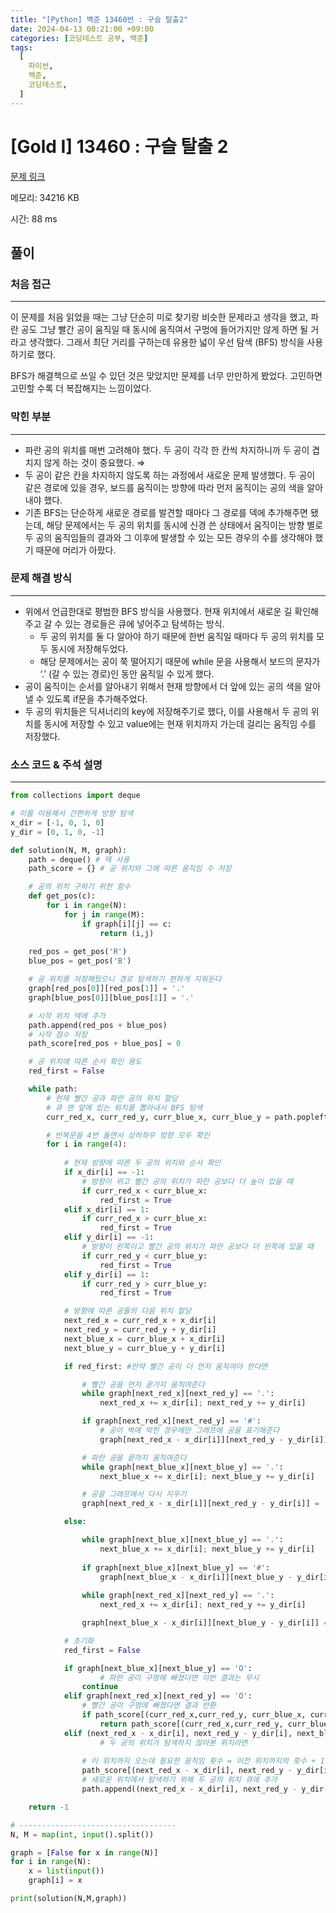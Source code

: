 ```yaml
---
title: "[Python] 백준 13460번 : 구슬 탈출2"
date: 2024-04-13 00:21:00 +09:00
categories: [코딩테스트 공부, 백준]
tags:
  [
    파이썬,
    백준,
    코딩테스트,
  ]
---
```


# [Gold I] 13460 : 구슬 탈출 2

[문제 링크](https://www.acmicpc.net/problem/13460)

메모리: 34216 KB

시간: 88 ms

## 풀이

### 처음 접근

---

이 문제를 처음 읽었을 때는 그냥 단순히 미로 찾기랑 비슷한 문제라고 생각을 했고, 파란 공도 그냥 빨간 공이 움직일 때 동시에 움직여서 구멍에 들어가지만 않게 하면 될 거라고 생각했다. 그래서 최단 거리를 구하는데 유용한 넓이 우선 탐색 (BFS) 방식을 사용하기로 했다.

BFS가 해결책으로 쓰일 수 있던 것은 맞았지만 문제를 너무 만만하게 봤었다. 고민하면 고민할 수록 더 복잡해지는 느낌이었다.

### 막힌 부분

---

- 파란 공의 위치를 매번 고려해야 했다. 두 공이 각각 한 칸씩 차지하니까 두 공이 겹치지 않게 하는 것이 중요했다. ⇒
- 두 공이 같은 칸을 차지하지 않도록 하는 과정에서 새로운 문제 발생했다. 두 공이 같은 경로에 있을 경우, 보드를 움직이는 방향에 따라 먼저 움직이는 공의 색을 알아내야 했다.
- 기존 BFS는 단순하게 새로운 경로를 발견할 때마다 그 경로를 덱에 추가해주면 됐는데, 해당 문제에서는 두 공의 위치를 동시에 신경 쓴 상태에서 움직이는 방향 별로 두 공의 움직임들의 결과와 그 이후에 발생할 수 있는 모든 경우의 수를 생각해야 했기 때문에 머리가 아팠다.

### 문제 해결 방식

---

- 위에서 언급한대로 평범한 BFS 방식을 사용했다. 현재 위치에서 새로운 길 확인해주고 갈 수 있는 경로들은 큐에 넣어주고 탐색하는 방식.
    - 두 공의 위치를 둘 다 알아야 하기 때문에 한번 움직일 때마다 두 공의 위치를 모두 동시에 저장해두었다.
    - 해당 문제에서는 공이 쭉 떨어지기 때문에 while 문을 사용해서 보드의 문자가 ‘.’ (갈 수 있는 경로)인 동안 움직일 수 있게 했다.
- 공이 움직이는 순서를 알아내기 위해서 현재 방향에서 더 앞에 있는 공의 색을 알아낼 수 있도록 if문을 추가해주었다.
- 두 공의 위치들은 딕셔너리의 key에 저장해주기로 했다, 이를 사용해서 두 공의 위치를 동시에 저장할 수 있고 value에는 현재 위치까지 가는데 걸리는 움직임 수를 저장했다.

### 소스 코드 & 주석 설명

---

```python
from collections import deque

# 이를 이용해서 간편하게 방향 탐색
x_dir = [-1, 0, 1, 0]
y_dir = [0, 1, 0, -1]

def solution(N, M, graph):
    path = deque() # 덱 사용
    path_score = {} # 공 위치와 그에 따른 움직임 수 저장

    # 공의 위치 구하기 위한 함수
    def get_pos(c):
        for i in range(N):
            for j in range(M):
                if graph[i][j] == c:
                    return (i,j)
    
    red_pos = get_pos('R')
    blue_pos = get_pos('B')

    # 공 위치를 저장해뒀으니 경로 탐색하기 편하게 지워둔다
    graph[red_pos[0]][red_pos[1]] = '.'
    graph[blue_pos[0]][blue_pos[1]] = '.'

    # 시작 위치 덱에 추가
    path.append(red_pos + blue_pos)
    # 시작 점수 저장
    path_score[red_pos + blue_pos] = 0

    # 공 위치에 따른 순서 확인 용도
    red_first = False

    while path:
        # 현재 빨간 공과 파란 공의 위치 할당
        # 큐 맨 앞에 있는 위치를 뽑아내서 BFS 탐색
        curr_red_x, curr_red_y, curr_blue_x, curr_blue_y = path.popleft()

        # 반복문을 4번 돌면서 상하좌우 방향 모두 확인
        for i in range(4):
        
            # 현재 방향에 따른 두 공의 위치와 순서 확인
            if x_dir[i] == -1:
                # 방향이 위고 빨간 공의 위치가 파란 공보다 더 높이 있을 때
                if curr_red_x < curr_blue_x:
                    red_first = True
            elif x_dir[i] == 1:
                if curr_red_x > curr_blue_x:
                    red_first = True
            elif y_dir[i] == -1:
                # 방향이 왼쪽이고 빨간 공의 위치가 파란 공보다 더 왼쪽에 있을 때
                if curr_red_y < curr_blue_y:
                    red_first = True
            elif y_dir[i] == 1:
                if curr_red_y > curr_blue_y:
                    red_first = True

            # 방향에 따른 공들의 다음 위치 할당
            next_red_x = curr_red_x + x_dir[i]
            next_red_y = curr_red_y + y_dir[i]
            next_blue_x = curr_blue_x + x_dir[i]
            next_blue_y = curr_blue_y + y_dir[i]

            if red_first: #만약 빨간 공이 더 먼저 움직여야 한다면

                # 빨간 공을 먼저 끝가지 움직여준다
                while graph[next_red_x][next_red_y] == '.':
                    next_red_x += x_dir[i]; next_red_y += y_dir[i]

                if graph[next_red_x][next_red_y] == '#':
                    # 공이 벽에 막힌 경우에만 그래프에 공을 표기해준다
                    graph[next_red_x - x_dir[i]][next_red_y - y_dir[i]] = 'R'

                # 파란 공을 끝까지 움직여준다
                while graph[next_blue_x][next_blue_y] == '.':
                    next_blue_x += x_dir[i]; next_blue_y += y_dir[i]

                # 공을 그래프에서 다시 지우기
                graph[next_red_x - x_dir[i]][next_red_y - y_dir[i]] = '.'

            else:

                while graph[next_blue_x][next_blue_y] == '.':
                    next_blue_x += x_dir[i]; next_blue_y += y_dir[i]
                    
                if graph[next_blue_x][next_blue_y] == '#':
                    graph[next_blue_x - x_dir[i]][next_blue_y - y_dir[i]] = 'B'
                
                while graph[next_red_x][next_red_y] == '.':
                    next_red_x += x_dir[i]; next_red_y += y_dir[i]

                graph[next_blue_x - x_dir[i]][next_blue_y - y_dir[i]] = '.'

            # 초기화
            red_first = False

            if graph[next_blue_x][next_blue_y] == 'O':
		            # 파란 공이 구멍에 빠졌다면 이번 결과는 무시
                continue
            elif graph[next_red_x][next_red_y] == 'O':
                # 빨간 공이 구멍에 빠졌다면 결과 반환
                if path_score[(curr_red_x,curr_red_y, curr_blue_x, curr_blue_y)] + 1 < 11:
                    return path_score[(curr_red_x,curr_red_y, curr_blue_x, curr_blue_y)] + 1
            elif (next_red_x - x_dir[i], next_red_y - y_dir[i], next_blue_x - x_dir[i], next_blue_y - y_dir[i]) not in path_score:
		            # 두 공의 위치가 탐색하지 않아본 위치라면
		            
                # 이 위치까지 오는데 필요한 움직임 횟수 = 이전 위치까지의 횟수 + 1
                path_score[(next_red_x - x_dir[i], next_red_y - y_dir[i], next_blue_x - x_dir[i], next_blue_y - y_dir[i])] = path_score[(curr_red_x,curr_red_y, curr_blue_x, curr_blue_y)] + 1
                # 새로운 위치에서 탐색하기 위해 두 공의 위치 큐에 추가
                path.append((next_red_x - x_dir[i], next_red_y - y_dir[i], next_blue_x - x_dir[i], next_blue_y - y_dir[i]))

    return -1

# -----------------------------------
N, M = map(int, input().split())

graph = [False for x in range(N)]
for i in range(N):
    x = list(input())
    graph[i] = x

print(solution(N,M,graph))
```
